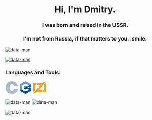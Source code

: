 <h1 align="center">Hi, I'm Dmitry.</h1>
<h3 align="center">I was born and raised in the USSR.</h3>
<h3 align="center">I'm not from Russia, if that matters to you. :smile:</h3>

<p align="left"> <img src="https://komarev.com/ghpvc/?username=data-man&label=Profile%20views&color=0e75b6&style=flat" alt="data-man" /> </p>

<p align="left"> <a href="https://github.com/ryo-ma/github-profile-trophy"><img src="https://github-profile-trophy.vercel.app/?username=data-man" alt="data-man" /></a> </p>


<h3 align="left">Languages and Tools:</h3>
<p align="left">
<img src="https://raw.githubusercontent.com/devicons/devicon/master/icons/c/c-original.svg" alt="c" width="40" height="40"/>
<img src="https://raw.githubusercontent.com/devicons/devicon/master/icons/cplusplus/cplusplus-original.svg" alt="cplusplus" width="40" height="40"/>  
<img src="https://github.com/ziglang/logo/raw/master/zig-mark.svg" alt="zig" width="40" height="40"/> </p>
<p><img align="center" src="https://github-readme-stats.vercel.app/api/top-langs/?username=data-man&langs_count=10" alt="data-man" />
<img align="center" src="https://github-readme-stats.vercel.app/api?username=data-man&langs_count=10" alt="data-man" /></p>
<p><img align="center" src="https://github-readme-streak-stats.herokuapp.com/?user=data-man&" alt="data-man" /></p>
